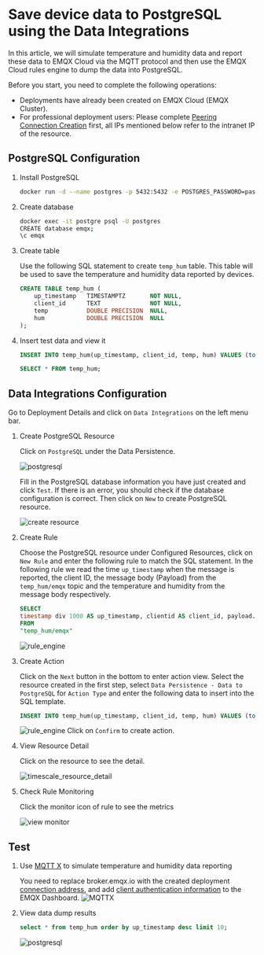 # Save device data to PostgreSQL using the Data Integrations

In this article, we will simulate temperature and humidity data and report these data to EMQX Cloud via the MQTT protocol and then use the EMQX Cloud rules engine to dump the data into PostgreSQL.

Before you start, you need to complete the following operations:

* Deployments have already been created on EMQX Cloud (EMQX Cluster).
* For professional deployment users: Please complete [Peering Connection Creation](../deployments/vpc_peering.md) first, all IPs mentioned below refer to the intranet IP of the resource.

## PostgreSQL Configuration

1. Install PostgreSQL
   ```bash
   docker run -d --name postgres -p 5432:5432 -e POSTGRES_PASSWORD=password postgres:14
   ```

2. Create database
   ```bash
   docker exec -it postgre psql -U postgres
   CREATE database emqx;
   \c emqx
   ```

3. Create table

   Use the following SQL statement to create `temp_hum` table. This table will be used to save the temperature and humidity data reported by devices.
   ```sql
   CREATE TABLE temp_hum (
       up_timestamp   TIMESTAMPTZ       NOT NULL,
       client_id      TEXT              NOT NULL,
       temp           DOUBLE PRECISION  NULL,
       hum            DOUBLE PRECISION  NULL
   );
   ```

4. Insert test data and view it
   ```sql
   INSERT INTO temp_hum(up_timestamp, client_id, temp, hum) VALUES (to_timestamp(1603963414), 'temp_hum-001', 19.1, 55);

   SELECT * FROM temp_hum;
   ```

## Data Integrations Configuration

Go to Deployment Details and click on `Data Integrations` on the left menu bar.

1. Create PostgreSQL Resource
   
   Click on `PostgreSQL` under the Data Persistence.

   ![postgresql](./_assets/postgresql.png)
 
   Fill in the PostgreSQL database information you have just created and click `Test`. If there is an error, you should check if the database configuration is correct. Then click on `New` to create PostgreSQL resource.

   ![create resource](./_assets/postgresql_create_resource.png)

2. Create Rule

   Choose the PostgreSQL resource under Configured Resources, click on `New Rule` and enter the following rule to match the SQL statement. In the following rule we read the time `up_timestamp` when the message is reported, the client ID, the message body (Payload) from the `temp_hum/emqx` topic and the temperature and humidity from the message body respectively.

   ```sql
   SELECT 
   timestamp div 1000 AS up_timestamp, clientid AS client_id, payload.temp AS temp, payload.hum AS hum
   FROM
   "temp_hum/emqx"
   ```
   ![rule_engine](./_assets/postgresql_new_rule.png)

3. Create Action

   Click on the `Next` button in the bottom to enter action view. Select the resource created in the first step, select `Data Persistence - Data to PostgreSQL` for `Action Type` and enter the following data to insert into the SQL template.

   ```sql
   INSERT INTO temp_hum(up_timestamp, client_id, temp, hum) VALUES (to_timestamp(${up_timestamp}), ${client_id}, ${temp}, ${hum})
   ```
   ![rule_engine](./_assets/postgresql_new_action.png)
   Click on `Confirm` to create action.

4. View Resource Detail

   Click on the resource to see the detail.

   ![timescale_resource_detail](./_assets/postgresql_resource_detail.png)


5. Check Rule Monitoring

   Click the monitor icon of rule to see the metrics

   ![view monitor](./_assets/postgresql_monitor.png)

## Test

1. Use [MQTT X](https://mqttx.app/) to simulate temperature and humidity data reporting

   You need to replace broker.emqx.io with the created deployment [connection address](../deployments/view_deployment.md), and add [client authentication information](../deployments/auth.md) to the EMQX Dashboard.
   ![MQTTX](./_assets/mqttx_publish.png)

2. View data dump results

   ```sql
   select * from temp_hum order by up_timestamp desc limit 10;
   ```
   ![postgresql](./_assets/postgresql_query_result.png)
